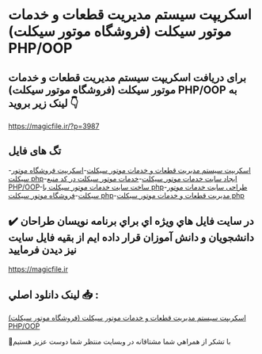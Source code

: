 # اسکریپت سیستم مدیریت قطعات و خدمات موتور سیکلت (فروشگاه موتور سیکلت) PHP/OOP

## برای دریافت اسکریپت سیستم مدیریت قطعات و خدمات موتور سیکلت (فروشگاه موتور سیکلت) PHP/OOP به لینک زیر بروید 👇

https://magicfile.ir/?p=3987

## تگ های فایل

-[اسکریپت سیستم مدیریت قطعات و خدمات موتور سیکلت](https://magicfile.ir/product/%d8%a7%d8%b3%da%a9%d8%b1%db%8c%d9%be%d8%aa-%d8%b3%db%8c%d8%b3%d8%aa%d9%85-%d9%85%d8%af%db%8c%d8%b1%db%8c%d8%aa-%d9%82%d8%b7%d8%b9%d8%a7%d8%aa-%d8%ae%d8%af%d9%85%d8%a7%d8%aa-%d9%85%d9%88%d8%aa%d9%88%d8%b1-%d8%b3%db%8c%da%a9%d9%84%d8%aa-%d9%81%d8%b1%d9%88%d8%b4%da%af%d8%a7%d9%87-php-oop/)-[اسکریپت فروشگاه موتور سیکلت php](https://magicfile.ir/product/%d8%a7%d8%b3%da%a9%d8%b1%db%8c%d9%be%d8%aa-%d8%b3%db%8c%d8%b3%d8%aa%d9%85-%d9%85%d8%af%db%8c%d8%b1%db%8c%d8%aa-%d9%82%d8%b7%d8%b9%d8%a7%d8%aa-%d8%ae%d8%af%d9%85%d8%a7%d8%aa-%d9%85%d9%88%d8%aa%d9%88%d8%b1-%d8%b3%db%8c%da%a9%d9%84%d8%aa-%d9%81%d8%b1%d9%88%d8%b4%da%af%d8%a7%d9%87-php-oop/)-[ایجاد سایت خدمات موتور سیکلت](https://magicfile.ir/product/%d8%a7%d8%b3%da%a9%d8%b1%db%8c%d9%be%d8%aa-%d8%b3%db%8c%d8%b3%d8%aa%d9%85-%d9%85%d8%af%db%8c%d8%b1%db%8c%d8%aa-%d9%82%d8%b7%d8%b9%d8%a7%d8%aa-%d8%ae%d8%af%d9%85%d8%a7%d8%aa-%d9%85%d9%88%d8%aa%d9%88%d8%b1-%d8%b3%db%8c%da%a9%d9%84%d8%aa-%d9%81%d8%b1%d9%88%d8%b4%da%af%d8%a7%d9%87-php-oop/)-[خدمات موتور سیکلت در کد منبع PHP/OOP](https://magicfile.ir/product/%d8%a7%d8%b3%da%a9%d8%b1%db%8c%d9%be%d8%aa-%d8%b3%db%8c%d8%b3%d8%aa%d9%85-%d9%85%d8%af%db%8c%d8%b1%db%8c%d8%aa-%d9%82%d8%b7%d8%b9%d8%a7%d8%aa-%d8%ae%d8%af%d9%85%d8%a7%d8%aa-%d9%85%d9%88%d8%aa%d9%88%d8%b1-%d8%b3%db%8c%da%a9%d9%84%d8%aa-%d9%81%d8%b1%d9%88%d8%b4%da%af%d8%a7%d9%87-php-oop/)-[ساخت سایت خدمات موتور سیکلت با php](https://magicfile.ir/product/%d8%a7%d8%b3%da%a9%d8%b1%db%8c%d9%be%d8%aa-%d8%b3%db%8c%d8%b3%d8%aa%d9%85-%d9%85%d8%af%db%8c%d8%b1%db%8c%d8%aa-%d9%82%d8%b7%d8%b9%d8%a7%d8%aa-%d8%ae%d8%af%d9%85%d8%a7%d8%aa-%d9%85%d9%88%d8%aa%d9%88%d8%b1-%d8%b3%db%8c%da%a9%d9%84%d8%aa-%d9%81%d8%b1%d9%88%d8%b4%da%af%d8%a7%d9%87-php-oop/)-[طراحی سایت خدمات موتور سیکلت](https://magicfile.ir/product/%d8%a7%d8%b3%da%a9%d8%b1%db%8c%d9%be%d8%aa-%d8%b3%db%8c%d8%b3%d8%aa%d9%85-%d9%85%d8%af%db%8c%d8%b1%db%8c%d8%aa-%d9%82%d8%b7%d8%b9%d8%a7%d8%aa-%d8%ae%d8%af%d9%85%d8%a7%d8%aa-%d9%85%d9%88%d8%aa%d9%88%d8%b1-%d8%b3%db%8c%da%a9%d9%84%d8%aa-%d9%81%d8%b1%d9%88%d8%b4%da%af%d8%a7%d9%87-php-oop/)-[فروشگاه موتور سیکلت php](https://magicfile.ir/product/%d8%a7%d8%b3%da%a9%d8%b1%db%8c%d9%be%d8%aa-%d8%b3%db%8c%d8%b3%d8%aa%d9%85-%d9%85%d8%af%db%8c%d8%b1%db%8c%d8%aa-%d9%82%d8%b7%d8%b9%d8%a7%d8%aa-%d8%ae%d8%af%d9%85%d8%a7%d8%aa-%d9%85%d9%88%d8%aa%d9%88%d8%b1-%d8%b3%db%8c%da%a9%d9%84%d8%aa-%d9%81%d8%b1%d9%88%d8%b4%da%af%d8%a7%d9%87-php-oop/)-[مدیریت قطعات و خدمات موتور سیکلت php](https://magicfile.ir/product/%d8%a7%d8%b3%da%a9%d8%b1%db%8c%d9%be%d8%aa-%d8%b3%db%8c%d8%b3%d8%aa%d9%85-%d9%85%d8%af%db%8c%d8%b1%db%8c%d8%aa-%d9%82%d8%b7%d8%b9%d8%a7%d8%aa-%d8%ae%d8%af%d9%85%d8%a7%d8%aa-%d9%85%d9%88%d8%aa%d9%88%d8%b1-%d8%b3%db%8c%da%a9%d9%84%d8%aa-%d9%81%d8%b1%d9%88%d8%b4%da%af%d8%a7%d9%87-php-oop/)

## ✔️ در سايت فايل هاي ويژه اي براي برنامه نويسان طراحان دانشجويان و دانش آموزان قرار داده ايم از بقيه فايل سايت نيز ديدن فرماييد

https://magicfile.ir


## لينک دانلود اصلي 📥 :

[اسکریپت سیستم مدیریت قطعات و خدمات موتور سیکلت (فروشگاه موتور سیکلت) PHP/OOP](https://magicfile.ir/product/%d8%a7%d8%b3%da%a9%d8%b1%db%8c%d9%be%d8%aa-%d8%b3%db%8c%d8%b3%d8%aa%d9%85-%d9%85%d8%af%db%8c%d8%b1%db%8c%d8%aa-%d9%82%d8%b7%d8%b9%d8%a7%d8%aa-%d8%ae%d8%af%d9%85%d8%a7%d8%aa-%d9%85%d9%88%d8%aa%d9%88%d8%b1-%d8%b3%db%8c%da%a9%d9%84%d8%aa-%d9%81%d8%b1%d9%88%d8%b4%da%af%d8%a7%d9%87-php-oop/) 


🙏با تشکر از همراهي شما مشتاقانه در وبسایت منتظر شما دوست عزیز هستیم

